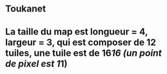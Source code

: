 # Toukanet

# La taille du map est longueur = 4, largeur = 3, qui est composer de 12 tuiles, une tuile est de 16*16 (un point de pixel est 1*1)
